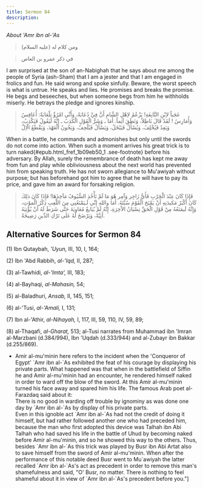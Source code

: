 ```yaml
---
title: Sermon 84
description: 
---
```


*About 'Amr ibn al-'As*

> ومن كلام له (عليه السلام)

> في ذكر عمرو بن العاص

I am surprised at the son of an-Nabighah that he says about me among the
people of Syria (ash-Sham) that I am a jester and that I am engaged in
frolics and fun. He said wrong and spoke sinfully. Beware, the worst
speech is what is untrue. He speaks and lies. He promises and breaks the
promise. He begs and beseeches, but when someone begs from him he
withholds miserly. He betrays the pledge and ignores kinship.

> عَجَباً لاِبْنِ النَّابِغَةِ! يَزْعُمُ لاِهْلِ الشَّامِ أَنَّ فِيَّ دُعَابَةً، وَأَنِّي امْرُؤٌ تِلْعَابَةٌ:
> أُعَافِسُ وَأُمَارِسُ ! لَقَدْ قَالَ بَاطِلاً، وَنَطَقَ آثِماً. أَمَا ـ وَشَرُّ الْقَوْلِ الْكَذِبُ ـ إِنَّهُ
> لَيَقُولُ فَيَكْذِبُ، وَيَعِدُ فَيُخْلِفُ، وَيُسْأَلُ فَيَبْخَلُ، وَيَسْأَلُ فَيُلْحِفُ، وَيَخُونُ الْعَهْدَ، وَيَقْطَعُ
> الْاِلَّ

When in a battle, he commands and admonishes but only until the swords
do not come into action. When such a moment arrives his great trick is
to turn naked{#epub.html_fref_1b09eb50_1
.see-footnote} before his adversary. By Allah, surely the remembrance of
death has kept me away from fun and play while obliviousness about the
next world has prevented him from speaking truth. He has not sworn
allegiance to Mu'awiyah without purpose; but has beforehand got him to
agree that he will have to pay its price, and gave him an award for
forsaking religion.

> فَإِذَا كَانَ عِنْدَ الْحَرْبِ فَأَيُّ زَاجِر وَآمِر هُوَ مَا لَمْ تَأْخُذِ السُّيُوفُ مَآخِذَهَا! فَإِذَا كَانَ
> ذلِكَ كَانَ أَكْبَرُ مَكيدَتِهِ أَنْ يَمْنَحَ الْقَوْمَ سُبَّتَهُ. أَمَا واللهِ إِنِّي لَـيَمْنَعُنِي مِنَ
> اللَّعِبِ ذِكْرُ الْموْتِ، وَإِنَّهُ لَيمَنَعُهُ مِنْ قَوْلِ الْحَقِّ نِسْيَانُ الاْخِرَةِ، إِنَّهُ لَمْ يُبَايعْ
> مُعَاوِيَةَ حَتَّى شَرَطَ لَهُ أَنْ يُؤْتِيَهُ أَتِيَّةً، وَيَرْضَخَ لَهُ عَلَى تَرْكِ الدِّينِ رَضِيخَةً.

## Alternative Sources for Sermon 84

\(1\) Ibn Qutaybah, *'Uyun,* III, 10, I, 164;

\(2\) Ibn 'Abd Rabbih, *al-'Iqd,* II, 287;

\(3\) al-Tawhidi, *al-\'Imta',* III, 183;

\(4\) al-Bayhaqi, *al-Mahasin,* 54;

\(5\) al-Baladhuri, *Ansab,* II, 145, 151;

\(6\) al-\'Tusi, *al-\'Amali,* I, 131;

\(7\) Ibn al-\'Athir, *al-Nihayah,* I, 117, III, 59, 110, IV, 59, 89;

\(8\) al-Thaqafi, *al-Gharat,* 513; al-Tusi narrates from Muhammad ibn
'Imran al-Marzbani (d.384/994), Ibn 'Uqdah (d.333/944) and al-Zubayr ibn
Bakkar (d.255/869).

-  Amir al-mu\'minin
    here refers to the incident when the \'Conqueror of Egypt\' \`Amr
    ibn al-\`As exhibited the feat of his courage by displaying his
    private parts. What happened was that when in the battlefield of
    Siffin he and Amir al-mu\'minin had an encounter, he rendered
    himself naked in order to ward off the blow of the sword. At this
    Amir al-mu\'minin turned his face away and spared him his life. The
    famous Arab poet al-Farazdaq said about it:\
    There is no good in warding off trouble by ignominy as was done one
    day by \`Amr ibn al-\`As by display of his private parts.\
    Even in this ignoble act \`Amr ibn al-\`As had not the credit of
    doing it himself, but had rather followed another one who had
    preceded him, because the man who first adopted this device was
    Talhah ibn Abi Talhah who had saved his life in the battle of Uhud
    by becoming naked before Amir al-mu\'minin, and so he showed this
    way to the others. Thus, besides \`Amr ibn al-\`As this trick was
    played by Busr ibn Abi Artat also to save himself from the sword of
    Amir al-mu\'minin. When after the performance of this notable deed
    Busr went to Mu\`awiyah the latter recalled \`Amr ibn al-\`As\'s act
    as precedent in order to remove this man\'s shamefulness and said,
    \"O\' Busr, no matter. There is nothing to feel shameful about it in
    view of \`Amr ibn al-\`As\'s precedent before
    you.\"]